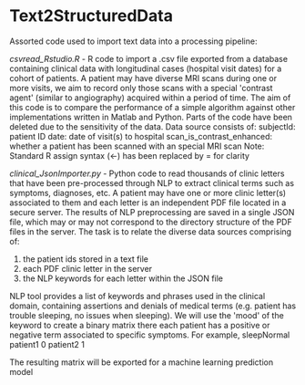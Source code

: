 # Text2StructuredData

Assorted code used to import text data into a processing pipeline:

*csvread_Rstudio.R* - R code to import a .csv file exported from a database containing clinical data with longitudinal cases (hospital visit dates) for a cohort of patients. A patient may have diverse MRI scans during one or more visits, we aim to record only those scans with a special 'contrast agent' (similar to angiography) acquired within a period of time.
The aim of this code is to compare the performance of a simple algorithm against other implementations written in Matlab and Python. Parts of the code have been deleted due to the sensitivity of the data.
 Data source consists of:
 subjectId: patient ID
 date: date of visit(s) to hospital
 scan_is_contrast_enhanced: whether a patient has been scanned with an special MRI scan
Note: Standard R assign syntax (<-) has been replaced by = for clarity 


*clinical_JsonImporter.py* - Python code to read thousands of clinic letters that have been pre-processed through NLP to extract clinical terms such as symptoms, diagnoses, etc. A patient may have one or more clinic letter(s) associated to them and each letter is an independent PDF file located in a secure server. The results of NLP preprocessing are saved in a single JSON file, which may or may not correspond to the directory structure of the PDF files in the server.
 The task is to relate the diverse data sources comprising of:
 1)  the patient ids stored in a text file
 2)  each PDF clinic letter in the server
 3)  the NLP keywords for each letter within the JSON file

 NLP tool provides a list of keywords and phrases used in the clinical domain, containing assertions and denials of  medical terms (e.g. patient has trouble sleeping, no issues when sleeping). We will use the 'mood' of the keyword to create a binary matrix there each patient has a positive or negative term associated to specific symptoms. For example,
           sleepNormal
 patient1      0
 patient2      1

 The resulting matrix will be exported for a machine learning prediction model

